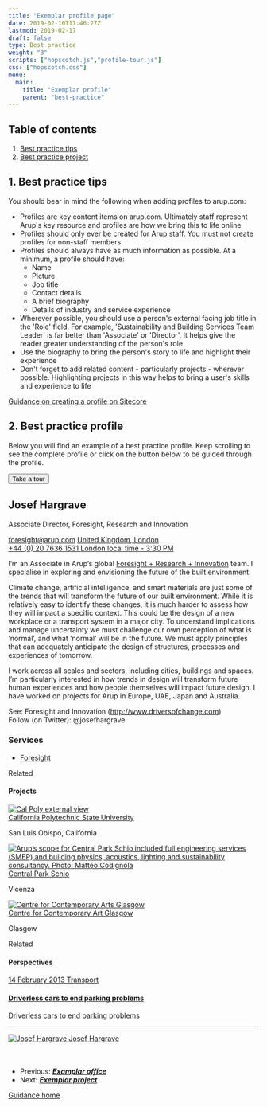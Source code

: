 ```yaml
---
title: "Exemplar profile page"
date: 2019-02-16T17:46:27Z
lastmod: 2019-02-17
draft: false
type: Best practice
weight: "3"
scripts: ["hopscotch.js","profile-tour.js"]
css: ["hopscotch.css"]
menu:
  main:
    title: "Exemplar profile"
    parent: "best-practice"
---
```


<section class="container" id="">
	<div class="rich-text">
		<div class="reveal rich-text__content">
			<h2>Table of contents</h2>
		</div>
	</div>
</section>
<section class="container">
	<div class="menu_row">
		<div class="menu_section two">
			<ol class="header-list">
				<li>
					<a href="#tips">Best practice tips</a>
				</li>
				<li>
					<a href="#profile">Best practice project</a>
				</li>
			</ol>
		</div>
		<div class="menu_section two"></div>
	</div>
</section>
<section class="container" id="tips">
	<div class="rich-text">
		<div class="reveal rich-text__content">
			<h2>1. Best practice tips</h2>
			<p></p>
			<p>You should bear in mind the following when adding profiles to arup.com:</p>
			<ul>
				<li>Profiles are key content items on arup.com. Ultimately staff represent Arup's key resource and profiles are how we bring this to life online</li>
				<li>Profiles should only ever be created for Arup staff. You must not create profiles for non-staff members</li>
				<li>Profiles should always have as much information as possible. At a minimum, a profile should have:
					<ul>
						<li>Name</li>
						<li>Picture</li>
						<li>Job title</li>
						<li>Contact details</li>
						<li>A brief biography</li>
						<li>Details of industry and service experience</li>
					</ul>
				</li>
				<li>Wherever possible, you should use a person's external facing job title in the 'Role' field. For example, 'Sustainability and Building Services Team Leader' is far better than 'Associate' or 'Director'. It helps give the reader greater understanding of the person's role</li>
				<li>Use the biography to bring the person's story to life and highlight their experience</li>
				<li>Don't forget to add related content - particularly projects - wherever possible. Highlighting projects in this way helps to bring a user's skills and experience to life</li>
			</ul>
			<p><a href="/creating-pages/creating-profiles/">Guidance on creating a profile on Sitecore</a></p>
		</div>
	</div>
</section>
<section class="container" id="profile">
	<div class="rich-text">
		<div class="reveal rich-text__content">
			<h2>2. Best practice profile</h2>
			<p>Below you will find an example of a best practice profile. Keep scrolling to see the complete profile or click on the button below to be guided through the profile.</p><button class="btn btn-large btn-primary" id="startTourBtn">Take a tour</button>
		</div>
	</div>
</section>
<article class="text-content">
	<section class="container container--3col">
		<div class="col col__main">
			<div class="profile-header reveal">
				<div class="profile-header__top">
					<div class="profile-header__pic-wrap" id="step-1">
						<div class="profile-header__pic" style="background-image: url('https://www.arup.com/-/media/arup/images/people/j/josef-hargrave--arup-university-groupc-paul-carstairsarup.jpg?gray=1&amp;hash=7C3533184E8AE8384BB95FF8EDFF9A4EDE35F3A0')"></div>
					</div>
					<div class="profile-header__name">
						<h2>Josef Hargrave</h2>
						<p class="position" id="step-2">Associate Director, Foresight, Research and Innovation</p>
					</div>
				</div>
				<div class="profile-header__details" id="step-3">
					<div class="col">
						<a class="text-icon text-icon--italic" href="mailto:foresight@arup.com" onclick="dataLayer.push({'dataLayer.linkInfo.cat':'External Clicks - Email'});"><span class="icon icon-contact" data-grunticon-embed=""></span>foresight@arup.com</a> <a class="text-icon text-icon--italic" href="#"><span class="icon icon-location" data-grunticon-embed=""></span> United Kingdom<span>,</span> London</a>
					</div>
					<div class="col">
						<a class="text-icon text-icon--italic" href="tel:+4402076361531"><span class="icon icon-phone" data-grunticon-embed=""></span>+44 (0) 20 7636 1531 <span class="footnote">London local time - 3:30 PM</span></a>
					</div>
				</div>
			</div>
			<div class="profile-content reveal" id="step-4">
				<p class="intro"></p>
				<p>I&rsquo;m an Associate in Arup&rsquo;s global <a href="https://www.arup.com/expertise/services/advisory-services/foresight">Foresight + Research + Innovation</a> team. I specialise in exploring and envisioning the future of the built environment.</p>
				<p>Climate change, artificial intelligence, and smart materials are just some of the trends that will transform the future of our built environment. While it is relatively easy to identify these changes, it is much harder to assess how they will impact a specific context. This could be the design of a new workplace or a transport system in a major city. To understand implications and manage uncertainty we must challenge our own perception of what is &lsquo;normal&rsquo;, and what &lsquo;normal&rsquo; will be in the future. We must apply principles that can adequately anticipate the design of structures, processes and experiences of tomorrow.</p>
				<p>I work across all scales and sectors, including cities, buildings and spaces. I&rsquo;m particularly interested in how trends in design will transform future human experiences and how people themselves will impact future design. I have worked on projects for Arup in Europe, UAE, Japan and Australia.&nbsp;</p>
				<p>See: Foresight and Innovation (<a href="http://www.driversofchange.com" target="_blank">http://www.driversofchange.com</a>)<br>
				Follow (on Twitter): @josefhargrave</p>
			</div>
		</div>
		<div class="profile-tags">
			<div class="profile-tags__list" id="step-5">
				<h3>Services</h3>
				<ul>
					<li>
						<a class="tag" href="#">Foresight</a>
					</li>
				</ul>
			</div>
		</div>
	</section>
	<section class="highlight-section highlight-section--spaced">
		<div class="container container--3col related reveal" id="step-6">
			<p class="footnote">Related</p>
			<h4>Projects</h4>
			<div class="related-projects">
				<div class="related-project">
					<a class="img-wrap" href="#"><img alt="Cal Poly external view" src="https://www.arup.com/-/media/arup/images/projects/c/california-polytechnic-state-university/california_polytechnic_university_san_luis_obispo_energy_audit__arup.jpg?h=1125&amp;w=2000&amp;hash=F412EA0E9DC77FE7CFD9781D2EDB143FF7F2FF99"></a>
					<div class="related-project__content">
						<a class="h5" href="#">California Polytechnic State University</a>
						<p class="text-light">San Luis Obispo, California</p><a class="cta cta--black cta--notext cta--small" href="#"><span class="icon icon-oval" data-grunticon-embed=""></span> <span></span></a>
					</div>
				</div>
				<div class="related-project">
					<a class="img-wrap" href="#"><img alt="Arup’s scope for Central Park Schio included full engineering services (SMEP) and building physics, acoustics, lighting and sustainability consultancy. Photo: Matteo Codignola" src="https://www.arup.com/-/media/arup/images/projects/c/central-park-schio/2000x1125-central_park_schio__arup.jpg?h=1125&amp;w=2000&amp;hash=92620753D848F0255A4308CFF2C0C629031CFAA2"></a>
					<div class="related-project__content">
						<a class="h5" href="#">Central Park Schio</a>
						<p class="text-light">Vicenza</p><a class="cta cta--black cta--notext cta--small" href="#"><span class="icon icon-oval" data-grunticon-embed=""></span> <span></span></a>
					</div>
				</div>
				<div class="related-project">
					<a class="img-wrap" href="#"><img alt="Centre for Contemporary Arts Glasgow" src="https://www.arup.com/-/media/arup/images/projects/c/centre-for-contemporary-art-glasgow/2000-x-1125-centre_for_contemporary_arts_glasgow__martin_clark_centre_for_contemporary_arts-(1).jpg?h=1125&amp;w=2000&amp;hash=504C09C18B9237D5C3837FBEBF0FB7891223AF81"></a>
					<div class="related-project__content">
						<a class="h5" href="#">Centre for Contemporary Art Glasgow</a>
						<p class="text-light">Glasgow</p><a class="cta cta--black cta--notext cta--small" href="#"><span class="icon icon-oval" data-grunticon-embed=""></span> <span></span></a>
					</div>
				</div>
			</div>
		</div>
		<div class="container container--3col related reveal" id="step-7">
			<p class="footnote">Related</p>
			<h4>Perspectives</h4>
			<div class="related-perspectives">
				<div class="related-perspective last">
					<a class="related-perspective__content" href="#">
					<p class="text-small">14 February 2013 <span class="text-light text-sub">Transport</span></p>
					<h4 class="h5">Driverless cars to end parking problems</h4>
					<p class="sub desktop-only">Driverless cars to end parking problems</p>
					<hr>
					<div class="people">
						<img alt="Josef Hargrave" src="https://www.arup.com/-/media/arup/images/people/j/josef-hargrave--arup-university-groupc-paul-carstairsarup.jpg?h=450&amp;w=450&amp;hash=CA2B3BA4E8E2D79CE910D682E90CBD24BF17EF1F"> <span class="people__inner"><span class="bold">Josef Hargrave</span> <span></span></span>
					</div><span class="icon icon-oval" data-grunticon-embed=""></span> <span></span></a>
				</div>
			</div>
		</div>
	</section>
</article>
<section class="container" id="" style="padding-top:2.5em;">
	<div class="rich-text">
		<div class="reveal rich-text__content">
			<ul class="list-navigation">
				<li class="previous">Previous: <a href="exemplar-office.html"><b><em>Examplar office</em></b></a>
				</li>
				<li class="next"><span>Next: <a href="exemplar-project.html"><b><em>Exemplar project</em></b></a></span></li>
			</ul><a class="cta-btn" href="index.html"><span class="cta-btn__text">Guidance home</span> <span class="cta-btn__icon-wrap"><span class="cta-btn__icon icon icon-next" data-grunticon-embed=""></span></span></a>
		</div>
	</div>
</section>
